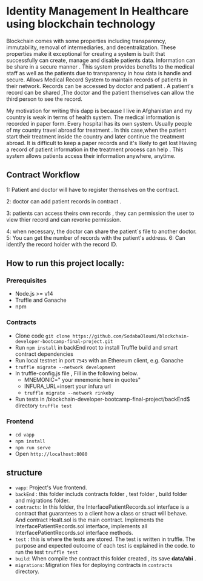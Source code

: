 # Identity Management In Healthcare using blockchain technology
Blockchain comes with some properties including transparency, immutability, removal of intermediaries, and decentralization. These properties make it exceptional for creating a system is built that successfully can create, manage and disable patients data. 
Information can be share in a secure manner .
This system provides benefits to the medical staff as well as the patients due to transparency in how data is handle and secure.
Allows Medical Record System to maintain records of patients in their network. Records can be accessed by doctor and patient .
A patient's record can be shared ,The doctor and the patient themselves can allow the third person to see the record.

My motivation for writing this dapp is because I live in Afghanistan and my country is weak in terms of health system. The medical information is recorded in paper form. Every hospital has its own system. Usually  people of my country travel abroad for treatment . In this case,when  the patient  start their treatment inside the country and later continue the treatment abroad. 
It is difficult to keep a paper records and it's likely to get lost
Having a record of patient information in the treatment process can help . This system allows patients access their information anywhere, anytime.

##  Contract Workflow
1: Patient and doctor  will have to register themselves on the contract.

2: doctor can add patient records in contract .

3: patients can access theirs own records , they can  permission the  user to view thier record  and can  revorke permission.

4: when necessary, the doctor can share the patient`s file to another doctor.
5: You can get the number of records with the patient's address.
6: Can identify the record holder with the record ID.

## How to run this project locally:

### Prerequisites
- Node.js >= v14
- Truffle and Ganache
- npm
### Contracts
- Clone code 
 ``
git clone https://github.com/SodabaOloumi/blockchain-developer-bootcamp-final-project.git
``
- Run `npm install` in backEnd root to install Truffle build and smart contract dependencies
- Run local testnet in port `7545` with an Ethereum client, e.g. Ganache
- `truffle migrate --network development `
- In truffle-config.js file , Fill in the following below.
  - MNEMONIC=" your mnemonic here in quotes"
  - INFURA_URL=insert your infura url
  - `truffle migrate --network rinkeby`
- Run tests in /blockchain-developer-bootcamp-final-project/backEnd$ directory `truffle test`

### Frontend
- `cd vapp`
- `npm install`
- `npm run serve`
- Open `http://localhost:8080` 

## structure
- `vapp`: Project's Vue frontend.
- `backEnd` : this folder includs contracts folder , test folder , build folder and migrations folder. 
- `contracts`:  In this folder, the InterfacePatientRecords.sol interface is a contract that guarantees to a client how a class or struct will behave.
   And contract Healt.sol is the main contract. Implements the InterfacePatientRecords.sol interface, implements all InterfacePatientRecords.sol interface methods.
- `test` : this is where the tests are stored. The test is written in truffle. The purpose and expected outcome of each test is explained in the code. 
 to run the test
`
truffle test
`
- `build`: When compile the contract this folder created , its save **data/abi** .
- `migrations`: Migration files for deploying contracts in `contracts` directory.


